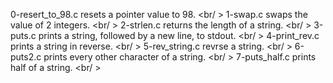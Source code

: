 0-resert_to_98.c resets a pointer value to 98. <br/ >
1-swap.c swaps the value of 2 integers. <br/ >
2-strlen.c returns the length of a string. <br/ >
3-puts.c prints a string, followed by a new line, to stdout. <br/ >
4-print_rev.c prints a string in reverse. <br/ >
5-rev_string.c revrse a string. <br/ >
6-puts2.c prints every other character of a string. <br/ >
7-puts_half.c prints half of a string. <br/ >
